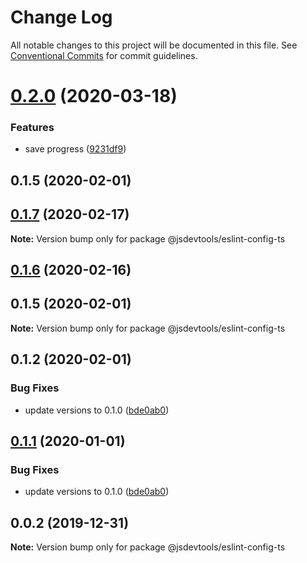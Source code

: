 # Change Log

All notable changes to this project will be documented in this file.
See [Conventional Commits](https://conventionalcommits.org) for commit guidelines.

# [0.2.0](https://github.com/jsdevtools/jsdevtools/compare/@jsdevtools/eslint-config-ts@0.1.1...@jsdevtools/eslint-config-ts@0.2.0) (2020-03-18)


### Features

* save progress ([9231df9](https://github.com/jsdevtools/jsdevtools/commit/9231df9db0c049923527597ec514815d5f61a342))



## 0.1.5 (2020-02-01)





## [0.1.7](https://github.com/jsdevtools/jsdevtools/compare/@jsdevtools/eslint-config-ts@0.1.6...@jsdevtools/eslint-config-ts@0.1.7) (2020-02-17)

**Note:** Version bump only for package @jsdevtools/eslint-config-ts





## [0.1.6](https://github.com/jsdevtools/jsdevtools/compare/@jsdevtools/eslint-config-ts@0.1.2...@jsdevtools/eslint-config-ts@0.1.6) (2020-02-16)



## 0.1.5 (2020-02-01)

**Note:** Version bump only for package @jsdevtools/eslint-config-ts





## 0.1.2 (2020-02-01)


### Bug Fixes

* update versions to 0.1.0 ([bde0ab0](https://github.com/jsdevtools/monorepo-template/commit/bde0ab0))





## [0.1.1](https://github.com/jsdevtools/monorepo-template/compare/@jsdevtools/eslint-config-ts@0.0.2...@jsdevtools/eslint-config-ts@0.1.1) (2020-01-01)


### Bug Fixes

* update versions to 0.1.0 ([bde0ab0](https://github.com/jsdevtools/monorepo-template/commit/bde0ab0b8db2f88f37202a18670c7b86efc40453))





## 0.0.2 (2019-12-31)

**Note:** Version bump only for package @jsdevtools/eslint-config-ts

